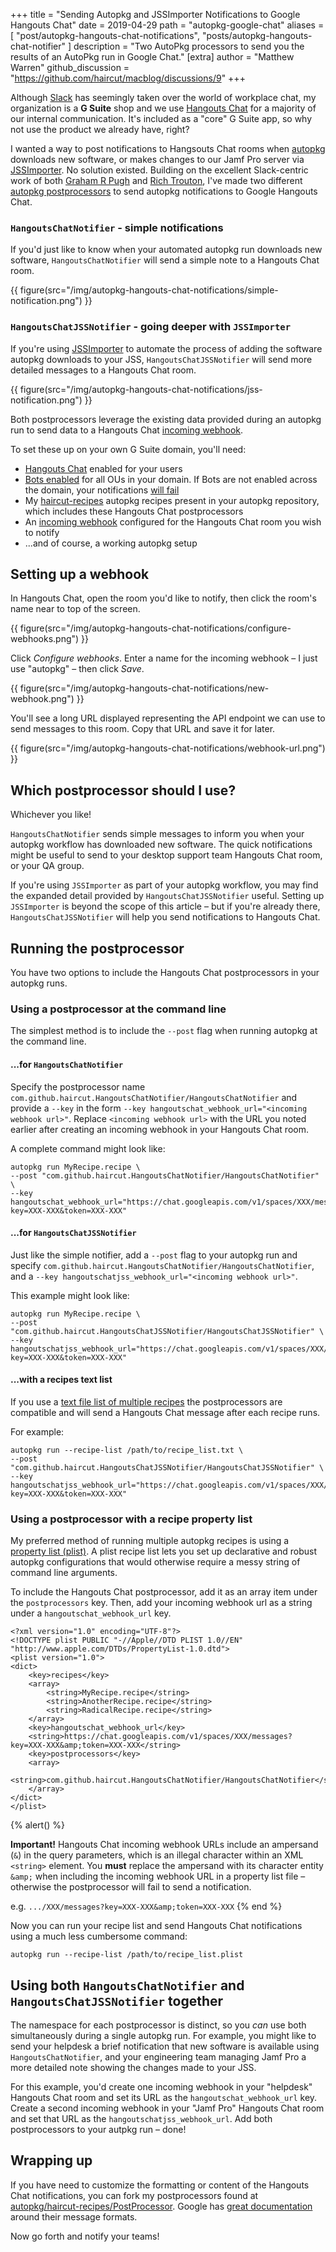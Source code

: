 +++
title = "Sending Autopkg and JSSImporter Notifications to Google Hangouts Chat"
date = 2019-04-29
path = "autopkg-google-chat"
aliases = [
    "post/autopkg-hangouts-chat-notifications",
    "posts/autopkg-hangouts-chat-notifier"
]
description = "Two AutoPkg processors to send you the results of an AutoPkg run in Google Chat."
[extra]
author = "Matthew Warren"
github_discussion = "https://github.com/haircut/macblog/discussions/9"
+++

Although [Slack](https://slack.com) has seemingly taken over the world
of workplace chat, my organization is a **G Suite** shop and we use 
[Hangouts Chat](https://gsuite.google.com/products/chat/) for a majority
of our internal communication. It's included as a "core" G Suite app,
so why not use the product we already have, right?

I wanted a way to post notifications to Hangsouts Chat rooms when
[autopkg](https://github.com/autopkg/autopkg) downloads new software, or makes
changes to our Jamf Pro server via
[JSSImporter](https://github.com/jssimporter/JSSImporter). No solution existed.
Building on the excellent Slack-centric work of both [Graham R
Pugh](https://grahamrpugh.com/2017/12/22/slack-for-autopkg-jssimporter.html) and
[Rich
Trouton](https://derflounder.wordpress.com/2018/07/06/automating-autopkg-runs-with-autopkg-conductor/),
I've made two different [autopkg
postprocessors](https://github.com/autopkg/autopkg/wiki/PreAndPostProcessorSupport)
to send autopkg notifications to Google Hangouts Chat.

<!-- more -->

### `HangoutsChatNotifier` - simple notifications

If you'd just like to know when your automated autopkg run downloads new
software, `HangoutsChatNotifier` will send a simple note to a Hangouts
Chat room.

{{ figure(src="/img/autopkg-hangouts-chat-notifications/simple-notification.png") }}

### `HangoutsChatJSSNotifier` - going deeper with `JSSImporter`

If you're using [JSSImporter](https://github.com/jssimporter/JSSImporter) to
automate the process of adding the software autopkg downloads to your JSS,
`HangoutsChatJSSNotifier` will send more detailed messages to a Hangouts Chat
room.

{{ figure(src="/img/autopkg-hangouts-chat-notifications/jss-notification.png") }}

Both postprocessors leverage the existing data provided during an autopkg run to
send data to a Hangouts Chat [incoming
webhook](https://developers.google.com/hangouts/chat/how-tos/webhooks).

To set these up on your own G Suite domain, you'll need:

- [Hangouts Chat](https://gsuite.google.com/products/chat/) enabled for your
  users
- [Bots enabled](https://support.google.com/a/answer/7651360) for all OUs in
  your domain. If Bots are not enabled across the domain, your notifications
  [will
  fail](https://developers.google.com/hangouts/chat/how-tos/webhooks#limitations)
- My [haircut-recipes](https://github.com/autopkg/haircut-recipes) autopkg
  recipes present in your autopkg repository, which includes these Hangouts Chat
  postprocessors
- An [incoming
  webhook](https://developers.google.com/hangouts/chat/how-tos/webhooks)
  configured for the Hangouts Chat room you wish to notify
- ...and of course, a working autopkg setup

## Setting up a webhook

In Hangouts Chat, open the room you'd like to notify, then click the room's name
near to top of the screen.

{{ figure(src="/img/autopkg-hangouts-chat-notifications/configure-webhooks.png") }}

Click _Configure webhooks_. Enter a name for the incoming webhook – I just
use "autopkg" – then click _Save_. 

{{ figure(src="/img/autopkg-hangouts-chat-notifications/new-webhook.png") }}

You'll see a long URL displayed representing the API endpoint we can use to send
messages to this room. Copy that URL and save it for later.

{{ figure(src="/img/autopkg-hangouts-chat-notifications/webhook-url.png") }}

## Which postprocessor should I use?

Whichever you like! 

`HangoutsChatNotifier` sends simple messages to inform you when your autopkg
workflow has downloaded new software. The quick notifications might be useful to
send to your desktop support team Hangouts Chat room, or your QA group.

If you're using `JSSImporter` as part of your autopkg workflow, you may find the
expanded detail provided by `HangoutsChatJSSNotifier` useful. Setting up
`JSSImporter` is beyond the scope of this article – but if you're already there,
`HangoutsChatJSSNotifier` will help you send notifications to Hangouts Chat.

## Running the postprocessor

You have two options to include the Hangouts Chat postprocessors in your autopkg
runs.

### Using a postprocessor at the command line

The simplest method is to include the `--post` flag when running autopkg at the
command line. 

#### ...for `HangoutsChatNotifier`

Specify the postprocessor name
`com.github.haircut.HangoutsChatNotifier/HangoutsChatNotifier` and provide a
`--key` in the form `--key hangoutschat_webhook_url="<incoming webhook url>"`.
Replace `<incoming webhook url>` with the URL you noted earlier after creating
an incoming webhook in your Hangouts Chat room.

A complete command might look like:

```
autopkg run MyRecipe.recipe \
--post "com.github.haircut.HangoutsChatNotifier/HangoutsChatNotifier" \
--key hangoutschat_webhook_url="https://chat.googleapis.com/v1/spaces/XXX/messages?key=XXX-XXX&token=XXX-XXX"
```

#### ...for `HangoutsChatJSSNotifier`

Just like the simple notifier, add a `--post` flag to your autopkg run and
specify `com.github.haircut.HangoutsChatNotifier/HangoutsChatNotifier`, and a
`--key hangoutschatjss_webhook_url="<incoming webhook url>"`.

This example might look like:

```
autopkg run MyRecipe.recipe \
--post "com.github.haircut.HangoutsChatJSSNotifier/HangoutsChatJSSNotifier" \
--key hangoutschatjss_webhook_url="https://chat.googleapis.com/v1/spaces/XXX/messages?key=XXX-XXX&token=XXX-XXX"
```

#### ...with a recipes text list

If you use a [text file list of multiple
recipes](https://github.com/autopkg/autopkg/wiki/Running-Multiple-Recipes#recipe-lists)
the postprocessors are compatible and will send a Hangouts Chat message after
each recipe runs.

For example:

```
autopkg run --recipe-list /path/to/recipe_list.txt \
--post "com.github.haircut.HangoutsChatJSSNotifier/HangoutsChatJSSNotifier" \
--key hangoutschatjss_webhook_url="https://chat.googleapis.com/v1/spaces/XXX/messages?key=XXX-XXX&token=XXX-XXX"
```


### Using a postprocessor with a recipe property list

My preferred method of running multiple autopkg recipes is using a [property
list
(plist)](https://github.com/autopkg/autopkg/wiki/Running-Multiple-Recipes#plist-recipe-lists).
A plist recipe list lets you set up declarative and robust autopkg
configurations that would otherwise require a messy string of command line
arguments.

To include the Hangouts Chat postprocessor, add it as an array item under the
`postprocessors` key. Then, add your incoming webhook url as a string under a
`hangoutschat_webhook_url` key.

```
<?xml version="1.0" encoding="UTF-8"?>
<!DOCTYPE plist PUBLIC "-//Apple//DTD PLIST 1.0//EN" "http://www.apple.com/DTDs/PropertyList-1.0.dtd">
<plist version="1.0">
<dict>
    <key>recipes</key>
    <array>
        <string>MyRecipe.recipe</string>
        <string>AnotherRecipe.recipe</string>
        <string>RadicalRecipe.recipe</string>
    </array>
    <key>hangoutschat_webhook_url</key>
    <string>https://chat.googleapis.com/v1/spaces/XXX/messages?key=XXX-XXX&amp;token=XXX-XXX</string>
    <key>postprocessors</key>
    <array>
        <string>com.github.haircut.HangoutsChatNotifier/HangoutsChatNotifier</string>
    </array>
</dict>
</plist>
```

{% alert() %}
  <p>
    <strong>Important!</strong> Hangouts Chat incoming webhook URLs
    include an ampersand (<code>&</code>) in the query parameters, which
    is an illegal character within an XML <code>&lt;string&gt;</code>
    element. You <strong>must</strong> replace the ampersand with its
    character entity <code>&amp;amp;</code> when including the incoming
    webhook URL in a property list file – otherwise the postprocessor
    will fail to send a notification.
  </p>
  <p>
    e.g. <code>.../XXX/messages?key=XXX-XXX&amp;amp;token=XXX-XXX</code>
{% end %}

Now you can run your recipe list and send Hangouts Chat notifications using a
much less cumbersome command:

```
autopkg run --recipe-list /path/to/recipe_list.plist
```

## Using both `HangoutsChatNotifier` and `HangoutsChatJSSNotifier` together

The namespace for each postprocessor is distinct, so you _can_ use both
simultaneously during a single autopkg run. For example, you might like to send
your helpdesk a brief notification that new software is available using
`HangoutsChatNotifier`, and your engineering team managing Jamf Pro a more
detailed note showing the changes made to your JSS.

For this example, you'd create one incoming webhook in your "helpdesk" Hangouts
Chat room and set its URL as the `hangoutschat_webhook_url` key. Create a second
incoming webhook in your "Jamf Pro" Hangouts Chat room and set that URL as the
`hangoutschatjss_webhook_url`. Add both postprocessors to your autpkg run –
done!

## Wrapping up

If you have need to customize the formatting or content of the Hangouts Chat
notifications, you can fork my postprocessors found at
[autopkg/haircut-recipes/PostProcessor](https://github.com/autopkg/haircut-recipes/tree/master/PostProcessors).
Google has [great
documentation](https://developers.google.com/hangouts/chat/reference/message-formats/)
around their message formats.

Now go forth and notify your teams!
